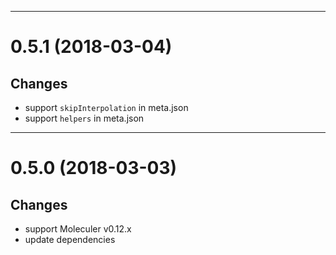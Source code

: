 --------------------------------------------------
<a name="0.5.1"></a>
# 0.5.1 (2018-03-04)

## Changes
- support `skipInterpolation` in meta.json
- support `helpers` in meta.json

--------------------------------------------------
<a name="0.5.0"></a>
# 0.5.0 (2018-03-03)

## Changes
- support Moleculer v0.12.x
- update dependencies
